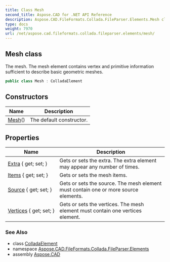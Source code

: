 ```yaml
---
title: Class Mesh
second_title: Aspose.CAD for .NET API Reference
description: Aspose.CAD.FileFormats.Collada.FileParser.Elements.Mesh class. The mesh. The mesh element contains vertex and primitive information sufficient to describe basic geometric meshes
type: docs
weight: 7970
url: /net/aspose.cad.fileformats.collada.fileparser.elements/mesh/
---
```

## Mesh class

The mesh. The mesh element contains vertex and primitive information sufficient to describe basic geometric meshes.

```csharp
public class Mesh : ColladaElement
```

## Constructors

| Name | Description |
| --- | --- |
| [Mesh](mesh/)() | The default constructor. |

## Properties

| Name | Description |
| --- | --- |
| [Extra](../../aspose.cad.fileformats.collada.fileparser.elements/mesh/extra/) { get; set; } | Gets or sets the extra. The extra element may appear any number of times. |
| [Items](../../aspose.cad.fileformats.collada.fileparser.elements/mesh/items/) { get; set; } | Gets or sets the mesh items. |
| [Source](../../aspose.cad.fileformats.collada.fileparser.elements/mesh/source/) { get; set; } | Gets or sets the source. The mesh element must contain one or more source elements. |
| [Vertices](../../aspose.cad.fileformats.collada.fileparser.elements/mesh/vertices/) { get; set; } | Gets or sets the vertices. The mesh element must contain one vertices element. |

### See Also

* class [ColladaElement](../colladaelement/)
* namespace [Aspose.CAD.FileFormats.Collada.FileParser.Elements](../../aspose.cad.fileformats.collada.fileparser.elements/)
* assembly [Aspose.CAD](../../)


